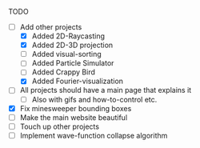 TODO
- [ ] Add other projects
	- [x] Added 2D-Raycasting
	- [x] Added 2D-3D projection
	- [ ] Added visual-sorting
	- [ ] Added Particle Simulator
	- [ ] Added Crappy Bird
	- [x] Added Fourier-visualization
- [ ] All projects should have a main page that explains it
	- [ ] Also with gifs and how-to-control etc.
- [x] Fix minesweeper bounding boxes
- [ ] Make the main website beautiful
- [ ] Touch up other projects
- [ ] Implement wave-function collapse algorithm
